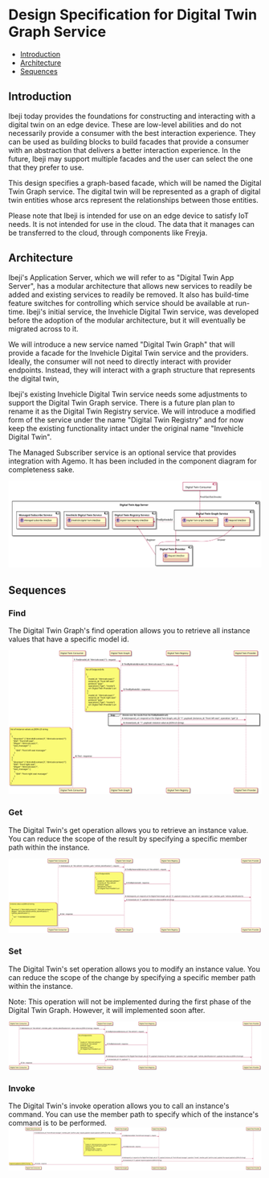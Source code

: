 # Design Specification for Digital Twin Graph Service

- [Introduction](#introduction)
- [Architecture](#architecture)
- [Sequences](#sequences)

## <a name="introduction">Introduction</a>

Ibeji today provides the foundations for constructing and interacting with a digital twin on an edge device. These are low-level abilities and do not necessarily
provide a consumer with the best interaction experience. They can be used as building blocks to build facades that provide a consumer with an abstraction that
delivers a better interaction experience. In the future, Ibeji may support multiple facades and the user can select the one that they prefer to use.

This design specifies a graph-based facade, which will be named the Digital Twin Graph service. The digital twin will be represented as a graph of digital twin
entities whose arcs represent the relationships between those entities.

Please note that Ibeji is intended for use on an edge device to satisfy IoT needs. It is not intended for use in the cloud. The data that it manages can be
transferred to the cloud, through components like Freyja.

## <a name="architecture">Architecture</a>

Ibeji's Application Server, which we will refer to as "Digital Twin App Server", has a modular architecture that allows new services to readily be added and existing
services to readily be removed. It also has build-time feature switches for controlling which service should be available at run-time. Ibeji's initial service, the
Invehicle Digital Twin service, was developed before the adoption of the modular architecture, but it will eventually be migrated across to it.

We will introduce a new service named "Digital Twin Graph" that will provide a facade for the Invehicle Digital Twin service and the providers. Ideally, the consumer
will not need to directly interact with provider endpoints. Instead, they will interact with a graph structure that represents the digital twin,

Ibeji's existing Invehicle Digital Twin service needs some adjustments to support the Digital Twin Graph service. There is a future plan plan to rename it as the
Digital Twin Registry service. We will introduce a modified form of the service under the name "Digital Twin Registry" and for now keep the existing functionality
intact under the original name "Invehicle Digital Twin".

The Managed Subscriber service is an optional service that provides integration with Agemo. It has been included in the component diagram for completeness sake.

![Component Diagram](diagrams/digital_twin_graph_component.svg)

## <a name="sequences">Sequences</a>

### Find

The Digital Twin Graph's find operation allows you to retrieve all instance values that have a specific model id.

![Find Sequence Diagram Diagram](diagrams/find_sequence.svg)

### Get

The Digital Twin's get operation allows you to retrieve an instance value. You can reduce the scope of the result by specifying a specific member path within the instance.

![Get Sequence Diagram](diagrams/get_sequence.svg)

### Set

The Digital Twin's set operation allows you to modify an instance value. You can reduce the scope of the change by specifying a specific member path within the instance.

Note: This operation will not be implemented during the first phase of the Digital Twin Graph.  However, it will implemented soon after.

![Get Sequence Diagram](diagrams/set_sequence.svg)

### Invoke

The Digital Twin's invoke operation allows you to call an instance's command. You can use the member path to specify which of the instance's command is to be performed.
![Invoke Sequence Diagram](diagrams/invoke_sequence.svg)
